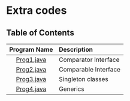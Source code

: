# Extra codes

## Table of Contents

| Program Name                     | Description                          |
| :-----------------------------:  | :--------------------------------    |
|[Prog1.java](Prog1.java)  |Comparator Interface|
|[Prog2.java](Prog2.java)  |Comparable Interface|
|[Prog3.java](Prog3.java)  |Singleton classes|
|[Prog4.java](Prog4.java)  |Generics|
